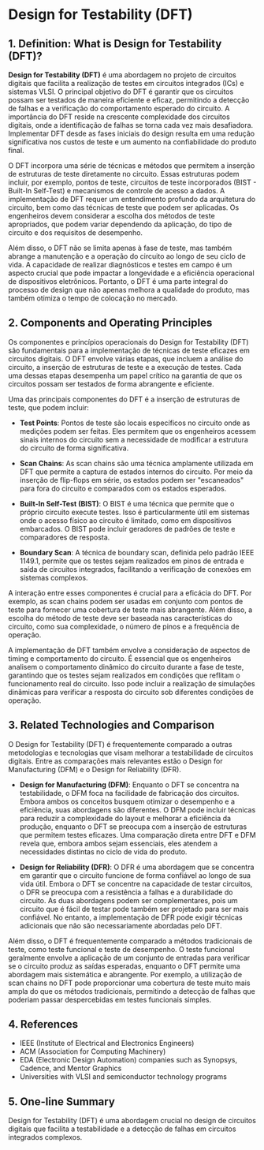 # Design for Testability (DFT)

## 1. Definition: What is **Design for Testability (DFT)**?
**Design for Testability (DFT)** é uma abordagem no projeto de circuitos digitais que facilita a realização de testes em circuitos integrados (ICs) e sistemas VLSI. O principal objetivo do DFT é garantir que os circuitos possam ser testados de maneira eficiente e eficaz, permitindo a detecção de falhas e a verificação do comportamento esperado do circuito. A importância do DFT reside na crescente complexidade dos circuitos digitais, onde a identificação de falhas se torna cada vez mais desafiadora. Implementar DFT desde as fases iniciais do design resulta em uma redução significativa nos custos de teste e um aumento na confiabilidade do produto final.

O DFT incorpora uma série de técnicas e métodos que permitem a inserção de estruturas de teste diretamente no circuito. Essas estruturas podem incluir, por exemplo, pontos de teste, circuitos de teste incorporados (BIST - Built-In Self-Test) e mecanismos de controle de acesso a dados. A implementação de DFT requer um entendimento profundo da arquitetura do circuito, bem como das técnicas de teste que podem ser aplicadas. Os engenheiros devem considerar a escolha dos métodos de teste apropriados, que podem variar dependendo da aplicação, do tipo de circuito e dos requisitos de desempenho.

Além disso, o DFT não se limita apenas à fase de teste, mas também abrange a manutenção e a operação do circuito ao longo de seu ciclo de vida. A capacidade de realizar diagnósticos e testes em campo é um aspecto crucial que pode impactar a longevidade e a eficiência operacional de dispositivos eletrônicos. Portanto, o DFT é uma parte integral do processo de design que não apenas melhora a qualidade do produto, mas também otimiza o tempo de colocação no mercado.

## 2. Components and Operating Principles
Os componentes e princípios operacionais do Design for Testability (DFT) são fundamentais para a implementação de técnicas de teste eficazes em circuitos digitais. O DFT envolve várias etapas, que incluem a análise do circuito, a inserção de estruturas de teste e a execução de testes. Cada uma dessas etapas desempenha um papel crítico na garantia de que os circuitos possam ser testados de forma abrangente e eficiente.

Uma das principais componentes do DFT é a inserção de estruturas de teste, que podem incluir:

- **Test Points**: Pontos de teste são locais específicos no circuito onde as medições podem ser feitas. Eles permitem que os engenheiros acessem sinais internos do circuito sem a necessidade de modificar a estrutura do circuito de forma significativa.

- **Scan Chains**: As scan chains são uma técnica amplamente utilizada em DFT que permite a captura de estados internos do circuito. Por meio da inserção de flip-flops em série, os estados podem ser "escaneados" para fora do circuito e comparados com os estados esperados.

- **Built-In Self-Test (BIST)**: O BIST é uma técnica que permite que o próprio circuito execute testes. Isso é particularmente útil em sistemas onde o acesso físico ao circuito é limitado, como em dispositivos embarcados. O BIST pode incluir geradores de padrões de teste e comparadores de resposta.

- **Boundary Scan**: A técnica de boundary scan, definida pelo padrão IEEE 1149.1, permite que os testes sejam realizados em pinos de entrada e saída de circuitos integrados, facilitando a verificação de conexões em sistemas complexos.

A interação entre esses componentes é crucial para a eficácia do DFT. Por exemplo, as scan chains podem ser usadas em conjunto com pontos de teste para fornecer uma cobertura de teste mais abrangente. Além disso, a escolha do método de teste deve ser baseada nas características do circuito, como sua complexidade, o número de pinos e a frequência de operação.

A implementação de DFT também envolve a consideração de aspectos de timing e comportamento do circuito. É essencial que os engenheiros analisem o comportamento dinâmico do circuito durante a fase de teste, garantindo que os testes sejam realizados em condições que reflitam o funcionamento real do circuito. Isso pode incluir a realização de simulações dinâmicas para verificar a resposta do circuito sob diferentes condições de operação.

## 3. Related Technologies and Comparison
O Design for Testability (DFT) é frequentemente comparado a outras metodologias e tecnologias que visam melhorar a testabilidade de circuitos digitais. Entre as comparações mais relevantes estão o Design for Manufacturing (DFM) e o Design for Reliability (DFR).

- **Design for Manufacturing (DFM)**: Enquanto o DFT se concentra na testabilidade, o DFM foca na facilidade de fabricação dos circuitos. Embora ambos os conceitos busquem otimizar o desempenho e a eficiência, suas abordagens são diferentes. O DFM pode incluir técnicas para reduzir a complexidade do layout e melhorar a eficiência da produção, enquanto o DFT se preocupa com a inserção de estruturas que permitem testes eficazes. Uma comparação direta entre DFT e DFM revela que, embora ambos sejam essenciais, eles atendem a necessidades distintas no ciclo de vida do produto.

- **Design for Reliability (DFR)**: O DFR é uma abordagem que se concentra em garantir que o circuito funcione de forma confiável ao longo de sua vida útil. Embora o DFT se concentre na capacidade de testar circuitos, o DFR se preocupa com a resistência a falhas e a durabilidade do circuito. As duas abordagens podem ser complementares, pois um circuito que é fácil de testar pode também ser projetado para ser mais confiável. No entanto, a implementação de DFR pode exigir técnicas adicionais que não são necessariamente abordadas pelo DFT.

Além disso, o DFT é frequentemente comparado a métodos tradicionais de teste, como teste funcional e teste de desempenho. O teste funcional geralmente envolve a aplicação de um conjunto de entradas para verificar se o circuito produz as saídas esperadas, enquanto o DFT permite uma abordagem mais sistemática e abrangente. Por exemplo, a utilização de scan chains no DFT pode proporcionar uma cobertura de teste muito mais ampla do que os métodos tradicionais, permitindo a detecção de falhas que poderiam passar despercebidas em testes funcionais simples.

## 4. References
- IEEE (Institute of Electrical and Electronics Engineers)
- ACM (Association for Computing Machinery)
- EDA (Electronic Design Automation) companies such as Synopsys, Cadence, and Mentor Graphics
- Universities with VLSI and semiconductor technology programs

## 5. One-line Summary
Design for Testability (DFT) é uma abordagem crucial no design de circuitos digitais que facilita a testabilidade e a detecção de falhas em circuitos integrados complexos.